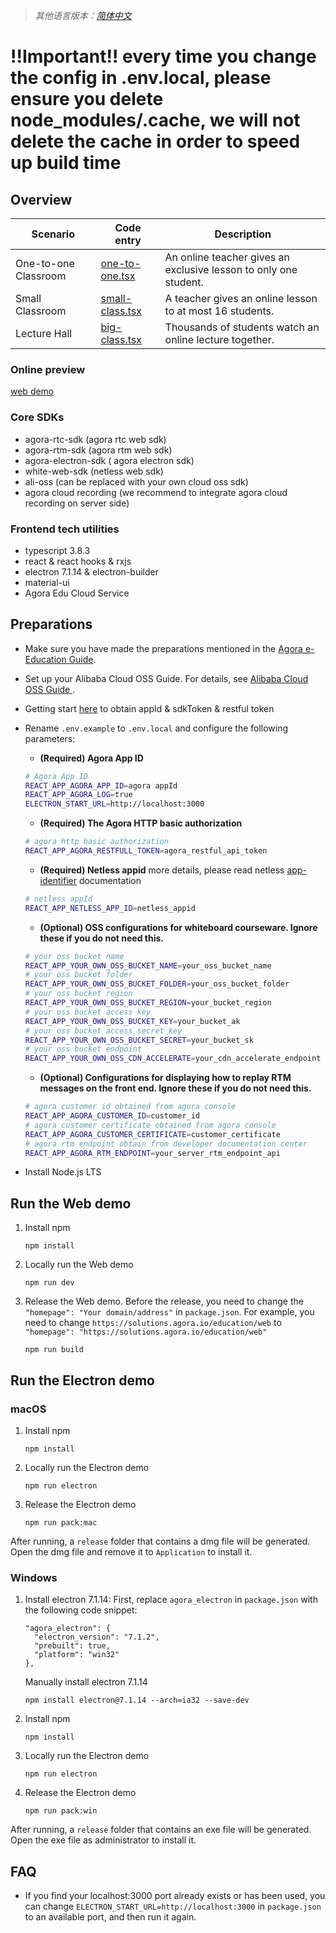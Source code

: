 > *其他语言版本：[简体中文](README.zh.md)*

# !!Important!! every time you change the config in .env.local, please ensure you delete node_modules/.cache, we will not delete the cache in order to speed up build time

## Overview

|Scenario|Code entry|Description|
| ------ | ----- | ----- |
| One-to-one Classroom | [one-to-one.tsx](https://github.com/AgoraIO-Usecase/eEducation/blob/master/education_web/src/pages/classroom/one-to-one.tsx) | An online teacher gives an exclusive lesson to only one student. |
| Small Classroom| [small-class.tsx](https://github.com/AgoraIO-Usecase/eEducation/blob/master/education_web/src/pages/classroom/small-class.tsx) | A teacher gives an online lesson to at most 16 students. |
| Lecture Hall | [big-class.tsx](https://github.com/AgoraIO-Usecase/eEducation/blob/master/education_web/src/pages/classroom/big-class.tsx) | Thousands of students watch an online lecture together. |

### Online preview

[web demo](https://solutions.agora.io/education/web/)

### Core SDKs
- agora-rtc-sdk (agora rtc web sdk)
- agora-rtm-sdk (agora rtm web sdk)
- agora-electron-sdk  ( agora electron sdk)
- white-web-sdk (netless web sdk)
- ali-oss (can be replaced with your own cloud oss sdk)
- agora cloud recording (we recommend to integrate agora cloud recording on server side)

### Frontend tech utilities
- typescript 3.8.3
- react & react hooks & rxjs
- electron 7.1.14 & electron-builder
- material-ui
- Agora Edu Cloud Service

## Preparations

- Make sure you have made the preparations mentioned in the [Agora e-Education Guide](https://github.com/AgoraIO-Usecase/eEducation).
- Set up your Alibaba Cloud OSS Guide. For details, see [Alibaba Cloud OSS Guide
](https://github.com/AgoraIO-Usecase/eEducation/wiki/Alibaba-Cloud-OSS-Guide).  
- Getting start [here](https://github.com/AgoraIO-Usecase/eEducation#prerequisites) to obtain appId & sdkToken & restful token
- Rename `.env.example` to `.env.local` and configure the following parameters:
  - **(Required) Agora App ID** 
  ```bash
  # Agora App ID
  REACT_APP_AGORA_APP_ID=agora appId
  REACT_APP_AGORA_LOG=true
  ELECTRON_START_URL=http://localhost:3000
  ```
  - **(Required) The Agora HTTP basic authorization**
  ```bash
  # agora http basic authorization
  REACT_APP_AGORA_RESTFULL_TOKEN=agora_restful_api_token
  ```
  - **(Required) Netless appid**
  more details, please read netless [app-identifier](https://developer.netless.link/docs/faq/app-identifier/#docsNav) documentation  
  ```bash
  # netless appId
  REACT_APP_NETLESS_APP_ID=netless_appid
  ```
  - **(Optional) OSS configurations for whiteboard courseware. Ignore these if you do not need this.**
  ```bash
  # your oss bucket name
  REACT_APP_YOUR_OWN_OSS_BUCKET_NAME=your_oss_bucket_name
  # your oss bucket folder
  REACT_APP_YOUR_OWN_OSS_BUCKET_FOLDER=your_oss_bucket_folder
  # your oss bucket region
  REACT_APP_YOUR_OWN_OSS_BUCKET_REGION=your_bucket_region
  # your oss bucket access key
  REACT_APP_YOUR_OWN_OSS_BUCKET_KEY=your_bucket_ak
  # your oss bucket access secret key
  REACT_APP_YOUR_OWN_OSS_BUCKET_SECRET=your_bucket_sk
  # your oss bucket endpoint
  REACT_APP_YOUR_OWN_OSS_CDN_ACCELERATE=your_cdn_accelerate_endpoint
  ```
  - **(Optional) Configurations for displaying how to replay RTM messages on the front end. Ignore these if you do not need this.**
  ```bash
  # agora customer id obtained from agora console
  REACT_APP_AGORA_CUSTOMER_ID=customer_id
  # agora customer certificate obtained from agora console
  REACT_APP_AGORA_CUSTOMER_CERTIFICATE=customer_certificate
  # agora rtm endpoint obtain from developer documentation center
  REACT_APP_AGORA_RTM_ENDPOINT=your_server_rtm_endpoint_api
  ```

- Install Node.js LTS

## Run the Web demo
1. Install npm
   ```
   npm install
   ```

2. Locally run the Web demo
   ```
   npm run dev
   ```
3. Release the Web demo. Before the release, you need to change the `"homepage": "Your domain/address"` in `package.json`. For example, you need to change `https://solutions.agora.io/education/web` to `"homepage": "https://solutions.agora.io/education/web"`
   ```
   npm run build
   ```
   
## Run the Electron demo

### macOS
1. Install npm
   ```
   npm install
   ```
2. Locally run the Electron demo
   ```
   npm run electron  
   ```
3. Release the Electron demo
   ```
   npm run pack:mac
   ```
After running, a `release` folder that contains a dmg file will be generated. Open the dmg file and remove it to `Application` to install it.

### Windows
1. Install electron 7.1.14: First, replace `agora_electron` in `package.json` with the following code snippet:
   ```
   "agora_electron": {
     "electron_version": "7.1.2",
     "prebuilt": true,
     "platform": "win32"
   },
   ```
   Manually install electron 7.1.14
   ```  
   npm install electron@7.1.14 --arch=ia32 --save-dev
   ```
2. Install npm
   ```
   npm install
   ```

3. Locally run the Electron demo
   ```
   npm run electron  
   ```
4. Release the Electron demo
   ```
   npm run pack:win
   ```
After running, a `release` folder that contains an exe file will be generated. Open the exe file as administrator to install it.

## FAQ
- If you find your localhost:3000 port already exists or has been used, you can change `ELECTRON_START_URL=http://localhost:3000` in `package.json` to an available port, and then run it again.  
